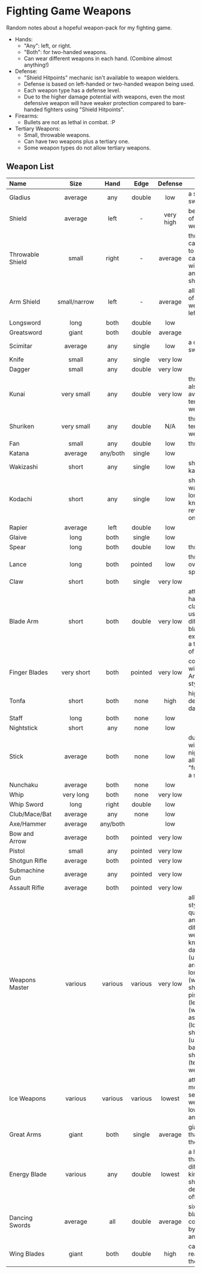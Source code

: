 # Fighting Game Weapons

Random notes about a hopeful weapon-pack for my fighting game.

* Hands:
  * "Any": left, or right.
  * "Both": for two-handed weapons.
  * Can wear different weapons in each hand. (Combine almost anything!)
* Defense:
  * "Shield Hitpoints" mechanic isn't available to weapon wielders.
  * Defense is based on left-handed or two-handed weapon being used.
  * Each weapon type has a defense level.
  * Due to the higher damage potential with weapons, even the most defensive weapon will have weaker protection compared to bare-handed fighters using "Shield Hitpoints".
* Firearms:
  * Bullets are not as lethal in combat. :P
* Tertiary Weapons:
  * Small, throwable weapons.
  * Can have two weapons plus a tertiary one.
  * Some weapon types do not allow tertiary weapons.

## Weapon List

|Name|Size|Hand|Edge|Defense|Extra|
|:---|:---:|:---:|:---:|:---:|---|
|Gladius|average|any|double|low|a small sword
|Shield|average|left|-|very high|best defense of all weapons|
|Throwable Shield|small|right|-|average|throwable; can be used to attack; can not "dual wield" with another shield|
|Arm Shield|small/narrow|left|-|average|allow usage of small weapon in left hand|
|Longsword|long|both|double|low|
|Greatsword|giant|both|double|average|
|Scimitar|average|any|single|low|a curved sword
|Knife|small|any|single|very low|
|Dagger|small|any|double|very low|
|Kunai|very small|any|double|very low|throwable; also available as tertiary weapon|
|Shuriken|very small|any|double|N/A|throwable; tertiary weapon __only__|
|Fan|small|any|double|low|throwable|
|Katana|average|any/both|single|low|
|Wakizashi|short|any|single|low|shorter than katana|
|Kodachi|short|any|single|low|shorter than wakizashi; longer than knife/dagger; reverse grip only?|
|Rapier|average|left|double|low|
|Glaive|long|both|single|low|
|Spear|long|both|double|low|throwable|
|Lance|long|both|pointed|low|throwable; overlaps with spear?|
|Claw|short|both|single|very low|
|Blade Arm|short|both|double|very low|attachable to hand (like a claw, but is used differently); blade extends like a third part of the arm|
|Finger Blades|very short|both|pointed|very low|compatible with "Primal Arts" fighting style|
|Tonfa|short|both|none|high|high defense, low damage|
|Staff|long|both|none|low|
|Nightstick|short|any|none|low|
|Stick|average|both|none|low|dual-wielding nightsticks allows "fusion" into a stick|
|Nunchaku|average|both|none|low|
|Whip|very long|both|none|very low|
|Whip Sword|long|right|double|low|
|Club/Mace/Bat|average|any|none|low|
|Axe/Hammer|average|any/both||low|
|Bow and Arrow|average|both|pointed|very low|
|Pistol|small|any|pointed|very low|
|Shotgun Rifle|average|both|pointed|very low|
|Submachine Gun|average|any|pointed|very low|
|Assault Rifle|average|both|pointed|very low|
|Weapons Master|various|various|various|very low|all-offense style; attacks quickly draw and holster different weapons: knife and dagger (upper arms); longsword (waist); arm shield; dual pistols (legs); whip (waist); assault rifle (lower back); shotgun rifle (upper back); shuriken (tertiary weapon)|
|Ice Weapons|various|various|various|lowest|attacks morph into several weapons; low defense and offense|
|Great Arms|giant|both|single|average|giant arms that reach the ground|
|Energy Blade|various|any|double|lowest|a hilt/bayard that projects different kinds of shapes; low defense and offense|
|Dancing Swords|average|all|double|average|six floating blades, controllable by punches and kicks|
|Wing Blades|giant|both|double|high|can not really fly with them :P|

